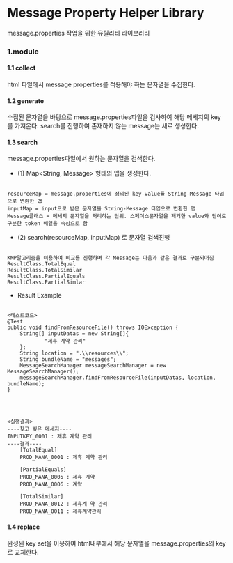 # Message Property Helper Library
message.properties 작업을 위한 유틸리티 라이브러리

### 1.module

#### 1.1 collect
html 파일에서 message properties를 적용해야 하는 문자열을 수집한다.

#### 1.2 generate
수집된 문자열을 바탕으로 message.properties파일을 검사하여 해당 메세지의 key를 가져온다.
search를 진행하여 존재하지 않는 message는 새로 생성한다. 

#### 1.3 search
message.properties파일에서 원하는 문자열을 검색한다.

- (1) Map<String, Message> 형태의 맵을 생성한다.
<pre><code>
resourceMap = message.properties에 정의된 key-value를 String-Message 타입으로 변환한 맵
inputMap = input으로 받은 문자열을 String-Message 타입으로 변환한 맵
Message클래스 = 메세지 문자열을 처리하는 단위. 스페이스문자열을 제거한 value와 단어로 구분한 token 배열을 속성으로 함
</code></pre>

- (2) search(resourceMap, inputMap) 로 문자열 검색진행
<pre><code>
KMP알고리즘을 이용하여 비교를 진행하며 각 Message는 다음과 같은 결과로 구분되어짐
ResultClass.TotalEqual
ResultClass.TotalSimilar
ResultClass.PartialEquals
ResultClass.PartialSimlar
</code></pre>

- Result Example
<pre><code>
<테스트코드>
@Test
public void findFromResourceFile() throws IOException {
    String[] inputDatas = new String[]{
            "제휴 계약 관리"
    };
    String location = ".\\resources\\";
    String bundleName = "messages";
    MessageSearchManager messageSearchManager = new MessageSearchManager();
    messageSearchManager.findFromResourceFile(inputDatas, location, bundleName);
}
<br><br><br>
<실행결과>
----찾고 싶은 메세지----
INPUTKEY_0001 : 제휴 계약 관리 
----결과----
	[TotalEqual]
	PROD_MANA_0001 : 제휴 계약 관리 

	[PartialEquals]
	PROD_MANA_0005 : 제휴 계약 
	PROD_MANA_0006 : 계약 

	[TotalSimilar]
	PROD_MANA_0012 : 제휴계 약 관리 
	PROD_MANA_0011 : 제휴계약관리 
</code></pre>

#### 1.4 replace
완성된 key set을 이용하여 html내부에서 해당 문자열을 message.properties의 key로 교체한다.
